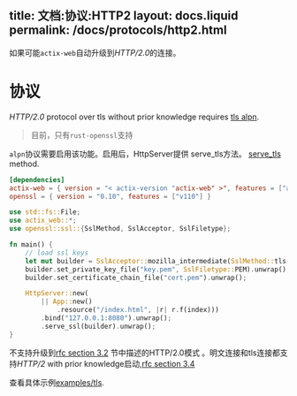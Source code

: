 title:   文档:协议:HTTP2
layout: docs.liquid
permalink: /docs/protocols/http2.html
---

如果可能`actix-web`自动升级到*HTTP/2.0*的连接。

# 协议

*HTTP/2.0* protocol over tls  without prior knowledge requires [tls alpn](https://tools.ietf.org/html/rfc7301).

> 目前，只有`rust-openssl`支持

`alpn`协议需要启用该功能。启用后，HttpServer提供 serve_tls方法。
[serve_tls](https://actix.rs/actix-web/actix_web/server/struct.HttpServer.html#method.serve_tls) method.

```toml
[dependencies]
actix-web = { version = "< actix-version "actix-web" >", features = ["alpn"] }
openssl = { version = "0.10", features = ["v110"] }
```

```rust
use std::fs::File;
use actix_web::*;
use openssl::ssl::{SslMethod, SslAcceptor, SslFiletype};

fn main() {
    // load ssl keys
    let mut builder = SslAcceptor::mozilla_intermediate(SslMethod::tls()).unwrap();
    builder.set_private_key_file("key.pem", SslFiletype::PEM).unwrap();
    builder.set_certificate_chain_file("cert.pem").unwrap();

    HttpServer::new(
        || App::new()
            .resource("/index.html", |r| r.f(index)))
        .bind("127.0.0.1:8080").unwrap();
        .serve_ssl(builder).unwrap();
}
```

不支持升级到[rfc section 3.2](https://http2.github.io/http2-spec/#rfc.section.3.2) 节中描述的HTTP/2.0模式 。明文连接和tls连接都支持*HTTP/2* with prior knowledge启动,[rfc section 3.4](https://http2.github.io/http2-spec/#rfc.section.3.4)

查看具体示例[examples/tls](https://github.com/actix/examples/tree/master/tls).
